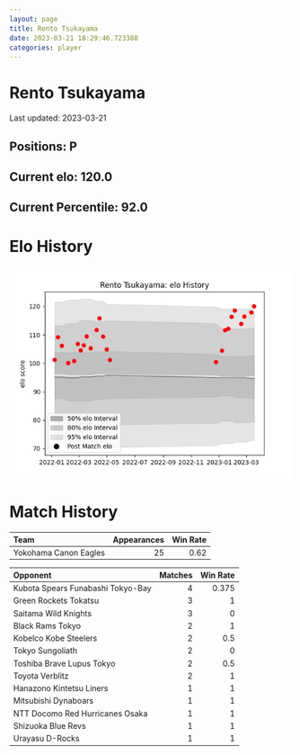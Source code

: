 ```yaml
---  
layout: page  
title: Rento Tsukayama  
date: 2023-03-21 18:29:46.723388  
categories: player  
---
```

# Rento Tsukayama


Last updated: 2023-03-21
## Positions: P

## Current elo: 120.0

## Current Percentile: 92.0

# Elo History


![elo history](history_RentoTsukayama.png)
# Match History


| Team                  |   Appearances |   Win Rate |
|:----------------------|--------------:|-----------:|
| Yokohama Canon Eagles |            25 |       0.62 |

| Opponent                          |   Matches |   Win Rate |
|:----------------------------------|----------:|-----------:|
| Kubota Spears Funabashi Tokyo-Bay |         4 |      0.375 |
| Green Rockets Tokatsu             |         3 |      1     |
| Saitama Wild Knights              |         3 |      0     |
| Black Rams Tokyo                  |         2 |      1     |
| Kobelco Kobe Steelers             |         2 |      0.5   |
| Tokyo Sungoliath                  |         2 |      0     |
| Toshiba Brave Lupus Tokyo         |         2 |      0.5   |
| Toyota Verblitz                   |         2 |      1     |
| Hanazono Kintetsu Liners          |         1 |      1     |
| Mitsubishi Dynaboars              |         1 |      1     |
| NTT Docomo Red Hurricanes Osaka   |         1 |      1     |
| Shizuoka Blue Revs                |         1 |      1     |
| Urayasu D-Rocks                   |         1 |      1     |